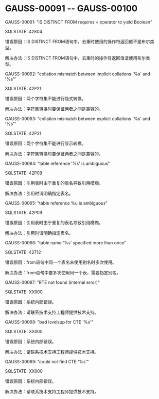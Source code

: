 # GAUSS-00091 -- GAUSS-00100<a name="ZH-CN_TOPIC_0302073448"></a>

GAUSS-00091: "IS DISTINCT FROM requires = operator to yield Boolean"

SQLSTATE: 42804

错误原因：IS DISTINCT FROM语句中，去重时使用的操作符返回值不是布尔类型。

解决办法：IS DISTINCT FROM语句中，去重时的操作符返回值请使用布尔类型。

GAUSS-00092: "collation mismatch between implicit collations '%s' and '%s'"

SQLSTATE: 42P21

错误原因：两个字符集不能进行隐式转换。

解决办法：字符集转换时要保证两者之间是兼容的。

GAUSS-00093: "collation mismatch between explicit collations '%s' and '%s'"

SQLSTATE: 42P21

错误原因：两个字符集不能进行显示转换。

解决办法：字符集转换时要保证两者之间是兼容的。

GAUSS-00094: "table reference '%s' is ambiguous"

SQLSTATE: 42P09

错误原因：引用表时由于重复的表名导致引用模糊。

解决办法：引用时请明确指定表名。

GAUSS-00095: "table reference %u is ambiguous"

SQLSTATE: 42P09

错误原因：引用表时由于重复的表名导致引用模糊。

解决办法：引用时请明确指定表名。

GAUSS-00096: "table name '%s' specified more than once"

SQLSTATE: 42712

错误原因：from语句中同一个表名未使用别名时多次使用。

解决办法：from语句中要多次使用同一个表，需要指定别名。

GAUSS-00097: "RTE not found \(internal error\)"

SQLSTATE: XX000

错误原因：系统内部错误。

解决办法：请联系技术支持工程师提供技术支持。

GAUSS-00098: "bad levelsup for CTE '%s'"

SQLSTATE: XX000

错误原因：系统内部错误。

解决办法：请联系技术支持工程师提供技术支持。

GAUSS-00099: "could not find CTE '%s'"

SQLSTATE: XX000

错误原因：系统内部错误。

解决办法：请联系技术支持工程师提供技术支持。
